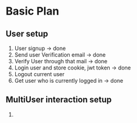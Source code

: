 # Basic Plan

## User setup

1. User signup -> done
2. Send user Verification email -> done
3. Verify User through that mail -> done
4. Login user and store cookie, jwt token -> done
5. Logout current user
6. Get user who is currently logged in -> done

## MultiUser interaction setup

1. 